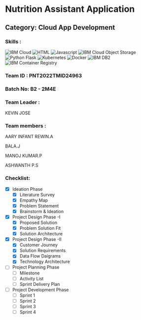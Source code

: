 # Nutrition Assistant Application
<!--Batch:  -->
## Category: Cloud App Development

### Skills :

![IBM Cloud](https://img.shields.io/badge/IBM%20Cloud-%3776AB.svg?style=for-the-badge&logo=ibm&logoColor=white&color=4DB33D)
![HTML](https://img.shields.io/badge/HTML-%3776AB.svg?style=for-the-badge&logo=html5&logoColor=white&color=E34F26)
![Javascript](https://img.shields.io/badge/Javascript-%F7DF1E.svg?style=for-the-badge&logo=javascript&logoColor=black&color=F7DF1E)
![IBM Cloud Object Storage](https://img.shields.io/badge/IBM%20Cloud%20Object%20Storage-%3776AB.svg?style=for-the-badge&logo=ibm&logoColor=white&color=F05032)
![Python Flask](https://img.shields.io/badge/Python%20Flask-%3776AB.svg?style=for-the-badge&logo=python&logoColor=white&color=3776AB)
![Kubernetes](https://img.shields.io/badge/Kubernetes-%FCC624.svg?style=for-the-badge&logo=kubernetes&logoColor=black&color=FCC624)
![Docker](https://img.shields.io/badge/Docker-%7396.svg?style=for-the-badge&logo=docker&logoColor=white&color=007396)
![IBM DB2](https://img.shields.io/badge/IBM%20DB2-%1572B6.svg?style=for-the-badge&logo=ibm&logoColor=white&color=61DBFB)
![IBM Container Registry](https://img.shields.io/badge/IBM%20Container%20Registry-%3776AB.svg?style=for-the-badge&logo=ibm&logoColor=white&color=563D7C)


### Team ID : PNT2022TMID24963

### Batch No: B2 - 2M4E

### Team Leader : 
KEVIN JOSE

### Team members : 
AARY INFANT REWIN.A

BALA.J

MANOJ KUMAR.P

ASHWANTH P.S

### Checklist:

- [x] Ideation Phase
  - [x] Literature Survey 
  - [x] Empathy Map 
  - [x] Problem Statement
  - [x] Brainstorm & Ideation
  
- [x] Project Design Phase -I
  - [x] Proposed Solution 
  - [x] Problem Solution Fit
  - [x] Solution Architecture
  
- [x] Project Design Phase -II
  - [x] Customer Journey
  - [x] Solution Requirements
  - [x] Data Flow Daigrams
  - [x] Technology Architecture

- [ ] Project Planning Phase
  - [ ] Milestone 
  - [ ] Activity List 
  - [ ] Sprint Delivery Plan 

- [ ] Project Development Phase
  - [ ] Sprint 1
  - [ ] Sprint 2
  - [ ] Sprint 3
  - [ ] Sprint 4
